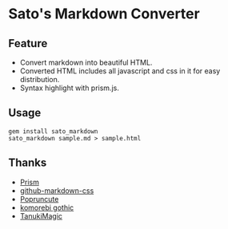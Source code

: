 Sato's Markdown Converter
===============================

## Feature

- Convert markdown into beautiful HTML.
- Converted HTML includes all javascript and css in it for easy distribution.
- Syntax highlight with prism.js.

## Usage

```
gem install sato_markdown
sato_markdown sample.md > sample.html
```

## Thanks

- [Prism](https://prismjs.com/)
- [github-markdown-css](https://github.com/sindresorhus/github-markdown-css)
- [Popruncute](https://moji-waku.com/poprumcute/)
- [komorebi gothic](http://modi.jpn.org/font_komorebi-gothic.php)
- [TanukiMagic](http://tanukifont.com/tanuki-permanent-marker/)

